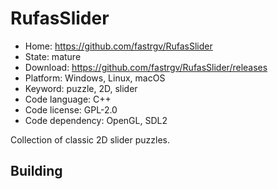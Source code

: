 # RufasSlider

- Home: https://github.com/fastrgv/RufasSlider
- State: mature
- Download: https://github.com/fastrgv/RufasSlider/releases
- Platform: Windows, Linux, macOS
- Keyword: puzzle, 2D, slider
- Code language: C++
- Code license: GPL-2.0
- Code dependency: OpenGL, SDL2

Collection of classic 2D slider puzzles.

## Building
